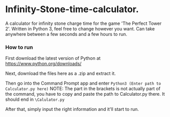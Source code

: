 # Infinity-Stone-time-calculator.

A calculator for infinity stone charge time for the game 'The Perfect Tower 2'. Written in Python 3, feel free to change however you want. Can take anywhere between a few seconds and a few hours to run.

### How to run
First download the latest version of Python at https://www.python.org/downloads/

Next, download the files here as a .zip and extract it.

Then go into the Command Prompt app and enter
`Python3 (Enter path to Calculator.py here)`
NOTE: The part in the brackets is not actually part of the command, you have to copy and paste the path to Calculator.py there. It should end in `\Calulator.py`  

After that, simply input the right information and it'll start to run.
